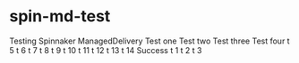# spin-md-test
Testing Spinnaker ManagedDelivery
Test one
Test two
Test three
Test four
t 5
t 6
t 7 
t 8 
t 9
t 10
t 11
t 12
t 13
t 14
Success
t 1
t 2
t 3
